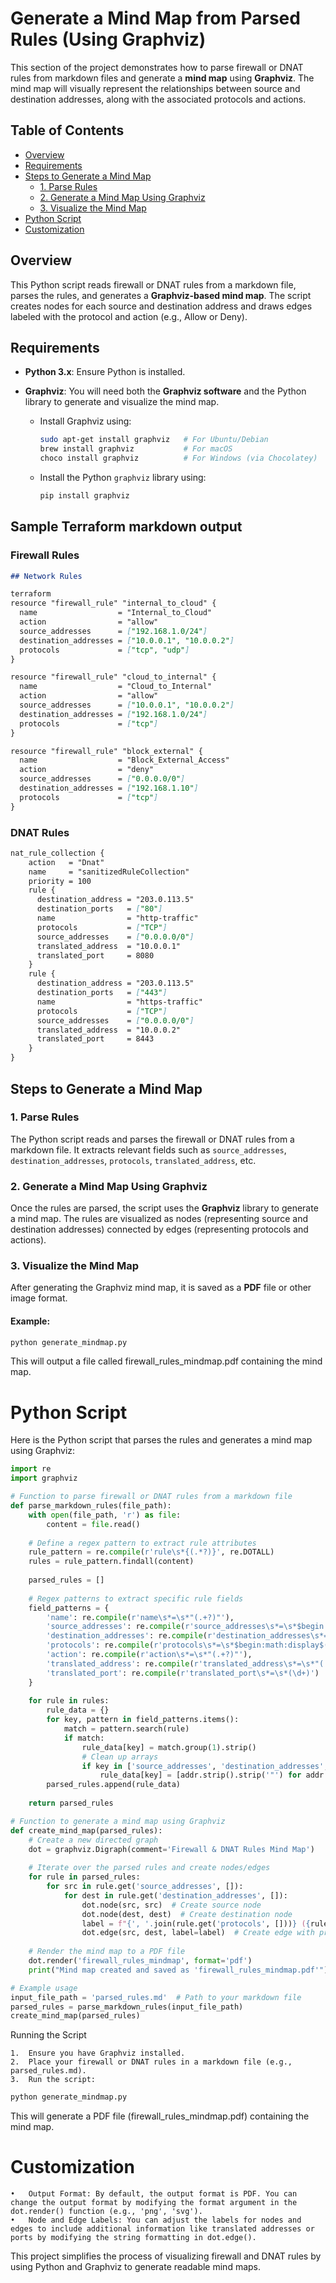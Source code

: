 # Generate a Mind Map from Parsed Rules (Using Graphviz)

This section of the project demonstrates how to parse firewall or DNAT rules from markdown files and generate a **mind map** using **Graphviz**. The mind map will visually represent the relationships between source and destination addresses, along with the associated protocols and actions.

## Table of Contents
- [Overview](#overview)
- [Requirements](#requirements)
- [Steps to Generate a Mind Map](#steps-to-generate-a-mind-map)
  - [1. Parse Rules](#1-parse-rules)
  - [2. Generate a Mind Map Using Graphviz](#2-generate-a-mind-map-using-graphviz)
  - [3. Visualize the Mind Map](#3-visualize-the-mind-map)
- [Python Script](#python-script)
- [Customization](#customization)

## Overview

This Python script reads firewall or DNAT rules from a markdown file, parses the rules, and generates a **Graphviz-based mind map**. The script creates nodes for each source and destination address and draws edges labeled with the protocol and action (e.g., Allow or Deny).

## Requirements

- **Python 3.x**: Ensure Python is installed.
- **Graphviz**: You will need both the **Graphviz software** and the Python library to generate and visualize the mind map.

  - Install Graphviz using:
    ```bash
    sudo apt-get install graphviz   # For Ubuntu/Debian
    brew install graphviz           # For macOS
    choco install graphviz          # For Windows (via Chocolatey)
    ```

  - Install the Python `graphviz` library using:
    ```bash
    pip install graphviz
    ```
## Sample Terraform markdown output
### Firewall Rules
```markdown
## Network Rules

terraform
resource "firewall_rule" "internal_to_cloud" {
  name                  = "Internal_to_Cloud"
  action                = "allow"
  source_addresses      = ["192.168.1.0/24"]
  destination_addresses = ["10.0.0.1", "10.0.0.2"]
  protocols             = ["tcp", "udp"]
}

resource "firewall_rule" "cloud_to_internal" {
  name                  = "Cloud_to_Internal"
  action                = "allow"
  source_addresses      = ["10.0.0.1", "10.0.0.2"]
  destination_addresses = ["192.168.1.0/24"]
  protocols             = ["tcp"]
}

resource "firewall_rule" "block_external" {
  name                  = "Block_External_Access"
  action                = "deny"
  source_addresses      = ["0.0.0.0/0"]
  destination_addresses = ["192.168.1.10"]
  protocols             = ["tcp"]
}
```
### DNAT Rules
```markdown
nat_rule_collection {
    action   = "Dnat"
    name     = "sanitizedRuleCollection"
    priority = 100
    rule {
      destination_address = "203.0.113.5"
      destination_ports   = ["80"]
      name                = "http-traffic"
      protocols           = ["TCP"]
      source_addresses    = ["0.0.0.0/0"]
      translated_address  = "10.0.0.1"
      translated_port     = 8080
    }
    rule {
      destination_address = "203.0.113.5"
      destination_ports   = ["443"]
      name                = "https-traffic"
      protocols           = ["TCP"]
      source_addresses    = ["0.0.0.0/0"]
      translated_address  = "10.0.0.2"
      translated_port     = 8443
    }
}
```

## Steps to Generate a Mind Map

### 1. Parse Rules

The Python script reads and parses the firewall or DNAT rules from a markdown file. It extracts relevant fields such as `source_addresses`, `destination_addresses`, `protocols`, `translated_address`, etc.

### 2. Generate a Mind Map Using Graphviz

Once the rules are parsed, the script uses the **Graphviz** library to generate a mind map. The rules are visualized as nodes (representing source and destination addresses) connected by edges (representing protocols and actions).

### 3. Visualize the Mind Map

After generating the Graphviz mind map, it is saved as a **PDF** file or other image format.

#### Example:

```bash
python generate_mindmap.py
```
This will output a file called firewall_rules_mindmap.pdf containing the mind map.

# Python Script

Here is the Python script that parses the rules and generates a mind map using Graphviz:
```python
import re
import graphviz

# Function to parse firewall or DNAT rules from a markdown file
def parse_markdown_rules(file_path):
    with open(file_path, 'r') as file:
        content = file.read()
    
    # Define a regex pattern to extract rule attributes
    rule_pattern = re.compile(r'rule\s*{(.*?)}', re.DOTALL)
    rules = rule_pattern.findall(content)
    
    parsed_rules = []
    
    # Regex patterns to extract specific rule fields
    field_patterns = {
        'name': re.compile(r'name\s*=\s*"(.+?)"'),
        'source_addresses': re.compile(r'source_addresses\s*=\s*$begin:math:display$([^$end:math:display$]+)\]'),
        'destination_addresses': re.compile(r'destination_addresses\s*=\s*$begin:math:display$([^$end:math:display$]+)\]'),
        'protocols': re.compile(r'protocols\s*=\s*$begin:math:display$([^$end:math:display$]+)\]'),
        'action': re.compile(r'action\s*=\s*"(.+?)"'),
        'translated_address': re.compile(r'translated_address\s*=\s*"(.+?)"'),
        'translated_port': re.compile(r'translated_port\s*=\s*(\d+)')
    }
    
    for rule in rules:
        rule_data = {}
        for key, pattern in field_patterns.items():
            match = pattern.search(rule)
            if match:
                rule_data[key] = match.group(1).strip()
                # Clean up arrays
                if key in ['source_addresses', 'destination_addresses', 'protocols']:
                    rule_data[key] = [addr.strip().strip('"') for addr in rule_data[key].split(',')]
        parsed_rules.append(rule_data)
    
    return parsed_rules

# Function to generate a mind map using Graphviz
def create_mind_map(parsed_rules):
    # Create a new directed graph
    dot = graphviz.Digraph(comment='Firewall & DNAT Rules Mind Map')
    
    # Iterate over the parsed rules and create nodes/edges
    for rule in parsed_rules:
        for src in rule.get('source_addresses', []):
            for dest in rule.get('destination_addresses', []):
                dot.node(src, src)  # Create source node
                dot.node(dest, dest)  # Create destination node
                label = f"{', '.join(rule.get('protocols', []))} ({rule.get('action', 'N/A')})"
                dot.edge(src, dest, label=label)  # Create edge with protocol and action
    
    # Render the mind map to a PDF file
    dot.render('firewall_rules_mindmap', format='pdf')
    print("Mind map created and saved as 'firewall_rules_mindmap.pdf'")

# Example usage
input_file_path = 'parsed_rules.md'  # Path to your markdown file
parsed_rules = parse_markdown_rules(input_file_path)
create_mind_map(parsed_rules)
```
Running the Script

	1.	Ensure you have Graphviz installed.
	2.	Place your firewall or DNAT rules in a markdown file (e.g., parsed_rules.md).
	3.	Run the script:
 ```bash
python generate_mindmap.py
```
This will generate a PDF file (firewall_rules_mindmap.pdf) containing the mind map.

# Customization

	•	Output Format: By default, the output format is PDF. You can change the output format by modifying the format argument in the dot.render() function (e.g., 'png', 'svg').
	•	Node and Edge Labels: You can adjust the labels for nodes and edges to include additional information like translated addresses or ports by modifying the string formatting in dot.edge().

This project simplifies the process of visualizing firewall and DNAT rules by using Python and Graphviz to generate readable mind maps.
